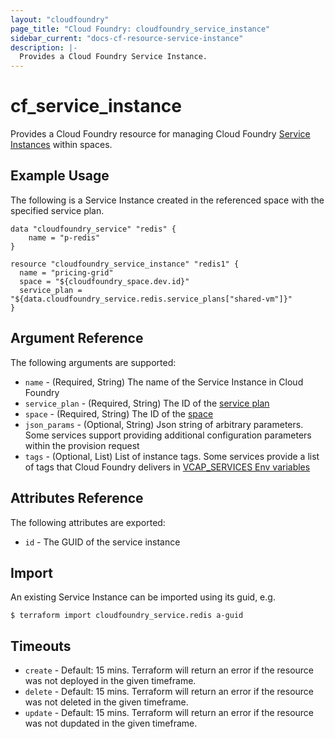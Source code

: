 ```yaml
---
layout: "cloudfoundry"
page_title: "Cloud Foundry: cloudfoundry_service_instance"
sidebar_current: "docs-cf-resource-service-instance"
description: |-
  Provides a Cloud Foundry Service Instance.
---
```


# cf\_service\_instance

Provides a Cloud Foundry resource for managing Cloud Foundry [Service Instances](https://docs.cloudfoundry.org/devguide/services/) within spaces.

## Example Usage

The following is a Service Instance created in the referenced space with the specified service plan. 

```
data "cloudfoundry_service" "redis" {
    name = "p-redis"
}

resource "cloudfoundry_service_instance" "redis1" {
  name = "pricing-grid"
  space = "${cloudfoundry_space.dev.id}"
  service_plan = "${data.cloudfoundry_service.redis.service_plans["shared-vm"]}"
}
```

## Argument Reference

The following arguments are supported:

* `name` - (Required, String) The name of the Service Instance in Cloud Foundry
* `service_plan` - (Required, String) The ID of the [service plan](/docs/providers/cloudfoundry/d/service_plan.html)
* `space` - (Required, String) The ID of the [space](/docs/providers/cloudfoundry/r/space.html) 
* `json_params` - (Optional, String) Json string of arbitrary parameters. Some services support providing additional configuration parameters within the provision request
* `tags` - (Optional, List) List of instance tags. Some services provide a list of tags that Cloud Foundry delivers in [VCAP_SERVICES Env variables](https://docs.cloudfoundry.org/devguide/deploy-apps/environment-variable.html#VCAP-SERVICES)

## Attributes Reference

The following attributes are exported:

* `id` - The GUID of the service instance

## Import

An existing Service Instance can be imported using its guid, e.g.

```
$ terraform import cloudfoundry_service.redis a-guid
```

## Timeouts

* `create` - Default: 15 mins. Terraform will return an error if the resource was not deployed in the given timeframe.
* `delete` - Default: 15 mins. Terraform will return an error if the resource was not deleted in the given timeframe.
* `update` - Default: 15 mins. Terraform will return an error if the resource was not dupdated in the given timeframe.
